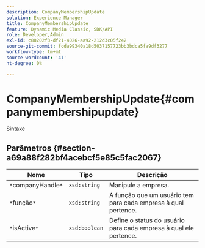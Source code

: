 ```yaml
---
description: CompanyMembershipUpdate
solution: Experience Manager
title: CompanyMembershipUpdate
feature: Dynamic Media Classic, SDK/API
role: Developer,Admin
exl-id: c88202f3-df21-4026-aa92-212d3c05f242
source-git-commit: fcda99340a18d5037157723bb3bdca5fa9df3277
workflow-type: tm+mt
source-wordcount: '41'
ht-degree: 0%

---
```


# CompanyMembershipUpdate{#companymembershipupdate}

Sintaxe

## Parâmetros {#section-a69a88f282bf4acebcf5e85c5fac2067}

| Nome | Tipo | Descrição |
|---|---|---|
| `*`companyHandle`*` | `xsd:string` | Manipule a empresa. |
| `*`função`*` | `xsd:string` | A função que um usuário tem para cada empresa à qual pertence. |
| `*`isActive`*` | `xsd:boolean` | Define o status do usuário para cada empresa à qual ele pertence. |
